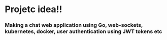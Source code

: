 # Projetc idea!!

### Making a chat web application using Go, web-sockets, kubernetes, docker, user authentication using JWT tokens etc
